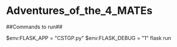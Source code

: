 # Adventures_of_the_4_MATEs


##Commands to run##

$env:FLASK_APP = "CSTGP.py"
$env:FLASK_DEBUG = "1"
flask run

